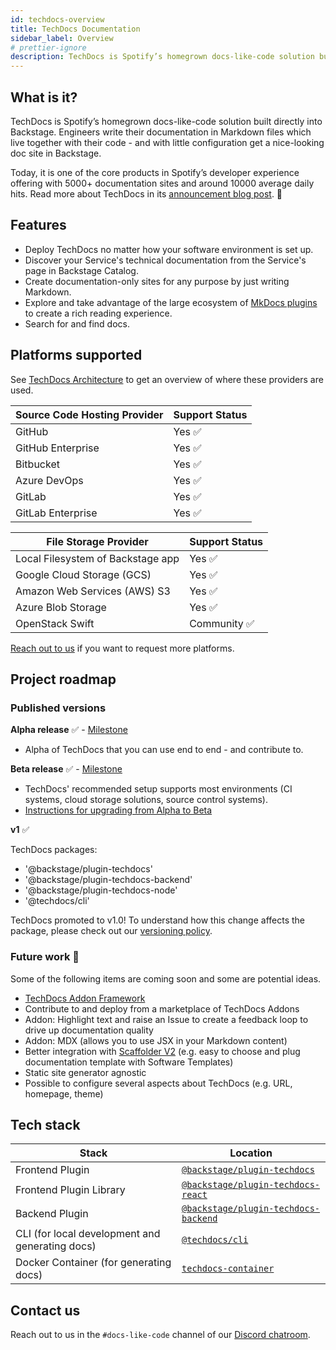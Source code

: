 ```yaml
---
id: techdocs-overview
title: TechDocs Documentation
sidebar_label: Overview
# prettier-ignore
description: TechDocs is Spotify’s homegrown docs-like-code solution built directly into Backstage
---
```


## What is it?

<!-- Intro, backstory, etc.: -->

TechDocs is Spotify’s homegrown docs-like-code solution built directly into Backstage. Engineers write their documentation in Markdown files which live together with their code - and with little configuration get a nice-looking doc site in Backstage.

Today, it is one of the core products in Spotify’s developer experience offering with 5000+ documentation sites and around 10000 average daily hits. Read more about TechDocs in its
[announcement blog post](https://backstage.io/blog/2020/09/08/announcing-tech-docs).
🎉

## Features

- Deploy TechDocs no matter how your software environment is set up.
- Discover your Service's technical documentation from the Service's page in Backstage Catalog.
- Create documentation-only sites for any purpose by just writing Markdown.
- Explore and take advantage of the large ecosystem of
  [MkDocs plugins](https://www.mkdocs.org/user-guide/plugins/) to create a rich reading experience.
- Search for and find docs.

## Platforms supported

See [TechDocs Architecture](architecture.md) to get an overview of where these
providers are used.

| Source Code Hosting Provider | Support Status |
| ---------------------------- | -------------- |
| GitHub                       | Yes ✅         |
| GitHub Enterprise            | Yes ✅         |
| Bitbucket                    | Yes ✅         |
| Azure DevOps                 | Yes ✅         |
| GitLab                       | Yes ✅         |
| GitLab Enterprise            | Yes ✅         |

| File Storage Provider             | Support Status |
| --------------------------------- | -------------- |
| Local Filesystem of Backstage app | Yes ✅         |
| Google Cloud Storage (GCS)        | Yes ✅         |
| Amazon Web Services (AWS) S3      | Yes ✅         |
| Azure Blob Storage                | Yes ✅         |
| OpenStack Swift                   | Community ✅   |

[Reach out to us](#feedback) if you want to request more platforms.

## Project roadmap

### **Published versions**

**Alpha release** ✅ -
[Milestone](https://github.com/backstage/backstage/milestone/16)

- Alpha of TechDocs that you can use end to end - and contribute to.

**Beta release** ✅ -
[Milestone](https://github.com/backstage/backstage/milestone/29)

- TechDocs' recommended setup supports most environments (CI systems, cloud
  storage solutions, source control systems).
- [Instructions for upgrading from Alpha to Beta](how-to-guides.md#how-to-migrate-from-techdocs-alpha-to-beta)

**v1** ✅

TechDocs packages:

- '@backstage/plugin-techdocs'
- '@backstage/plugin-techdocs-backend'
- '@backstage/plugin-techdocs-node'
- '@techdocs/cli'

TechDocs promoted to v1.0! To understand how this change affects the package, please check out our [versioning policy](https://backstage.io/docs/overview/versioning-policy).

### **Future work 🔮**

Some of the following items are coming soon and some are potential ideas.

- [TechDocs Addon Framework](https://github.com/backstage/backstage/issues/9636)
- Contribute to and deploy from a marketplace of TechDocs Addons
- Addon: Highlight text and raise an Issue to create a feedback loop to drive up documentation quality
- Addon: MDX (allows you to use JSX in your Markdown content)
- Better integration with
  [Scaffolder V2](https://github.com/backstage/backstage/issues/2771) (e.g. easy to choose and plug documentation template with Software Templates)
- Static site generator agnostic
- Possible to configure several aspects about TechDocs (e.g. URL, homepage,
  theme)

## Tech stack

| Stack                                           | Location                                                        |
| ----------------------------------------------- | --------------------------------------------------------------- |
| Frontend Plugin                                 | [`@backstage/plugin-techdocs`][techdocs/frontend]               |
| Frontend Plugin Library                         | [`@backstage/plugin-techdocs-react`][techdocs/frontend-library] |
| Backend Plugin                                  | [`@backstage/plugin-techdocs-backend`][techdocs/backend]        |
| CLI (for local development and generating docs) | [`@techdocs/cli`][techdocs/cli]                                 |
| Docker Container (for generating docs)          | [`techdocs-container`][techdocs/container]                      |

[techdocs/frontend]: https://github.com/backstage/backstage/blob/master/plugins/techdocs
[techdocs/frontend-library]: https://github.com/backstage/backstage/blob/master/plugins/techdocs-react
[techdocs/backend]: https://github.com/backstage/backstage/blob/master/plugins/techdocs-backend
[techdocs/container]: https://github.com/backstage/techdocs-container
[techdocs/cli]: https://github.com/backstage/techdocs-cli

## Contact us

Reach out to us in the `#docs-like-code` channel of our
[Discord chatroom](https://github.com/backstage/backstage#community).
